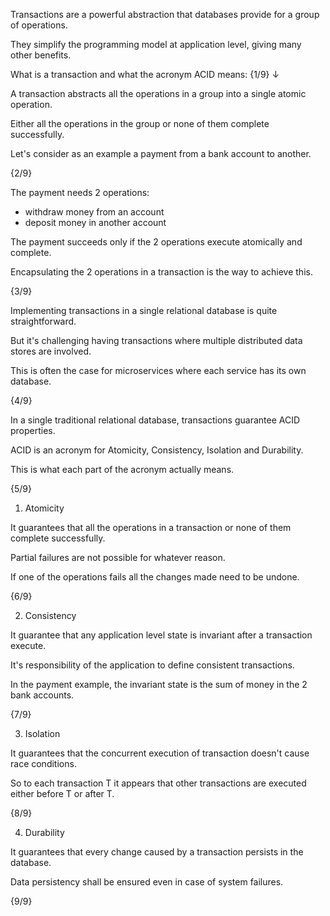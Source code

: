Transactions are a powerful abstraction that databases provide for a group of operations.

They simplify the programming model at application level, giving many other benefits.

What is a transaction and what the acronym ACID means: {1/9} ↓

A transaction abstracts all the operations in a group into a single atomic operation.

Either all the operations in the group or none of them complete successfully. 

Let's consider as an example a payment from a bank account to another.

{2/9}

The payment needs 2 operations:

- withdraw money from an account
- deposit money in another account

The payment succeeds only if the 2 operations execute atomically and complete.

Encapsulating the 2 operations in a transaction is the way to achieve this.

{3/9}

Implementing transactions in a single relational database is quite straightforward.

But it's challenging having transactions where multiple distributed data stores are involved.

This is often the case for microservices where each service has its own database.

{4/9}

In a single traditional relational database, transactions guarantee ACID properties.

ACID is an acronym for Atomicity, Consistency, Isolation and Durability.

This is what each part of the acronym actually means.

{5/9}

1. Atomicity

It guarantees that all the operations in a transaction or none of them complete successfully.

Partial failures are not possible for whatever reason.

If one of the operations fails all the changes made need to be undone.

{6/9}

2. Consistency

It guarantee that any application level state is invariant after a transaction execute.

It's responsibility of the application to define consistent transactions.

In the payment example, the invariant state is the sum of money in the 2 bank accounts.

{7/9}

3. Isolation

It guarantees that the concurrent execution of transaction doesn't cause race conditions.

So to each transaction T it appears that other transactions are executed either before T or after T.

{8/9}

4. Durability

It guarantees that every change caused by a transaction persists in the database.

Data persistency shall be ensured even in case of system failures.

{9/9}
